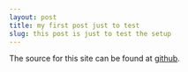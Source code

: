 ```yaml
---
layout: post
title: my first post just to test
slug: this post is just to test the setup
---
```


The source for this site can be found at [github](https://github.com/aabeling/aabeling.github.io).
